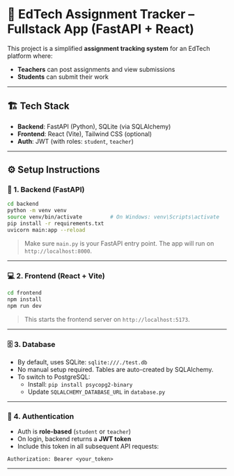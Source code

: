 
# 📘 EdTech Assignment Tracker – Fullstack App (FastAPI + React)

This project is a simplified **assignment tracking system** for an EdTech platform where:

- **Teachers** can post assignments and view submissions
- **Students** can submit their work

---

## 🏗️ Tech Stack

- **Backend**: FastAPI (Python), SQLite (via SQLAlchemy)
- **Frontend**: React (Vite), Tailwind CSS (optional)
- **Auth**: JWT (with roles: `student`, `teacher`)

---

## ⚙️ Setup Instructions

### 🔧 1. Backend (FastAPI)

```bash
cd backend
python -m venv venv
source venv/bin/activate         # On Windows: venv\Scripts\activate
pip install -r requirements.txt
uvicorn main:app --reload
```

> Make sure `main.py` is your FastAPI entry point. The app will run on `http://localhost:8000`.

---

### 💻 2. Frontend (React + Vite)

```bash
cd frontend
npm install
npm run dev
```

> This starts the frontend server on `http://localhost:5173`.

---

### 🗄️ 3. Database

- By default, uses SQLite: `sqlite:///./test.db`
- No manual setup required. Tables are auto-created by SQLAlchemy.
- To switch to PostgreSQL:
  - Install: `pip install psycopg2-binary`
  - Update `SQLALCHEMY_DATABASE_URL` in `database.py`

---

### 🔐 4. Authentication

- Auth is **role-based** (`student` or `teacher`)
- On login, backend returns a **JWT token**
- Include this token in all subsequent API requests:

```
Authorization: Bearer <your_token>
```

---


